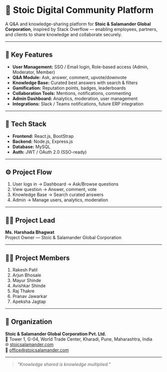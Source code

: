 # 🧠 Stoic Digital Community Platform

A Q&A and knowledge-sharing platform for **Stoic & Salamander Global Corporation**, inspired by Stack Overflow — enabling employees, partners, and clients to share knowledge and collaborate securely.

---

## 🚀 Key Features
- **User Management:** SSO / Email login, Role-based access (Admin, Moderator, Member)
- **Q&A Module:** Ask, answer, comment, upvote/downvote
- **Knowledge Base:** Curated best answers with search & filters
- **Gamification:** Reputation points, badges, leaderboards
- **Collaboration Tools:** Mentions, notifications, commenting
- **Admin Dashboard:** Analytics, moderation, user management
- **Integrations:** Slack / Teams notifications, future ERP integration

---

## 🧩 Tech Stack
- **Frontend:** React.js, BootStrap  
- **Backend:** Node.js, Express.js  
- **Database:** MySQL  
- **Auth:** JWT / OAuth 2.0 (SSO-ready)  

---

## ⚙️ Project Flow
1. User logs in → Dashboard → Ask/Browse questions  
2. View question → Answer, comment, vote  
3. Knowledge Base → Search curated answers  
4. Admin → Manage users, analytics, moderation  

---


## 👨‍💼 Project Lead
**Ms. Harshada Bhagwat**  
Project Owner — Stoic & Salamander Global Corporation  

---

## 👩‍💻 Project Members
1. Rakesh Patil  
2. Arjun Bhosale  
3. Mayur Shinde  
4. Avishkar Shinde  
5. Raj Thakre  
6. Pranav Jawarkar  
7. Apeksha Jagtap  

---

## 🏢 Organization
**Stoic & Salamander Global Corporation Pvt. Ltd.**  
📍 Tower 1, G-04, World Trade Center, Kharadi, Pune, Maharashtra, India  
🌐 [stoicsalamander.com](https://stoicsalamander.com)  
📧 office@stoicsalamander.com  

---

> _“Knowledge shared is knowledge multiplied.”_

